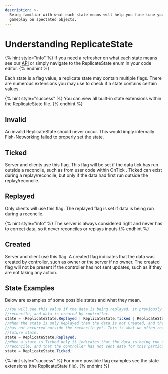 ```yaml
---
description: >-
  Being familiar with what each state means will help you fine-tune your
  gameplay on spectated objects.
---
```


# Understanding ReplicateState

{% hint style="info" %}
If you need a refresher on what each state means see our [API](https://firstgeargames.com/FishNet/api/api/FishNet.Object.ReplicateState.html) or simply navigate to the ReplicateState enum in your code editor.
{% endhint %}

Each state is a flag value; a replicate state may contain multiple flags. There are numerous extensions you may use to check if a state contains certain values.

{% hint style="success" %}
You can view all built-in state extensions within the ReplicateState file.
{% endhint %}

## Invalid

An invalid ReplicateState should never occur. This would imply internally Fish-Networking failed to properly set the state.

## Ticked

Server and clients use this flag. This flag will be set if the data tick has run outside a reconcile, such as from user code within OnTick . Ticked can exist during a replay/reconcile, but only if the data had first run outside the replay/reconcile.

## Replayed

Only clients will use this flag. The replayed flag is set if data is being run during a reconcile.

{% hint style="info" %}
The server is always considered right and never has to correct data, so it never reconciles or replays inputs
{% endhint %}

## Created

Server and client use this flag. A created flag indicates that the data was created by controller, such as owner or the server if no owner. The created flag will not be present if the controller has not sent updates, such as if they are not taking any action.

## State Examples

Below are examples of some possible states and what they mean.

```csharp
//You will see this value if the data is being replayed, it previously ran outside the
//reconcile, and data is created by controller.
state = (ReplicateState.Replayed | ReplicateState.Ticked | ReplicateState.Created);
//When the state is only Replayed then the data is not Created, and the tick on data
//has not occurred outside the reconcile yet. This is what we often refer to as a
//future state.
state = ReplicateState.Replayed;
//When a state is Ticked only it indicates that the data is being run outside a
//reconcile, and that the controller has not sent data for this particular tick.
state = ReplicateState.Ticked;
```

{% hint style="success" %}
For more possible flag examples see the state extensions (the ReplicateState file).&#x20;
{% endhint %}

